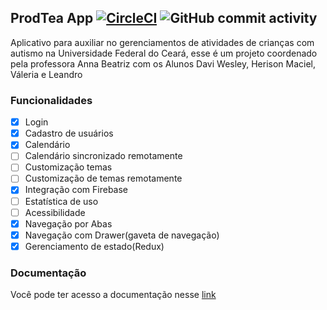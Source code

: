 ## ProdTea App [![CircleCI](https://circleci.com/gh/daviwesley/ProdTeaApp.svg?style=svg)](https://circleci.com/gh/daviwesley/ProdTeaApp) ![GitHub commit activity](https://img.shields.io/github/commit-activity/m/daviwesley/ProdTeaApp?style=plastic)

Aplicativo para auxiliar no gerenciamentos de atividades de crianças com autismo na Universidade Federal do Ceará, esse é um projeto coordenado pela professora Anna Beatriz com os Alunos Davi Wesley, Herison Maciel, Váleria e Leandro

### Funcionalidades

- [x] Login
- [x] Cadastro de usuários
- [x] Calendário
- [ ] Calendário sincronizado remotamente
- [ ] Customização temas
- [ ] Customização de temas remotamente
- [x] Integração com Firebase
- [ ] Estatística de uso
- [ ] Acessibilidade
- [x] Navegação por Abas
- [x] Navegação com Drawer(gaveta de navegação)
- [x] Gerenciamento de estado(Redux)

### Documentação
Você pode ter acesso a documentação nesse [link](https://daviwesley.github.io/ProdTeaApp/)



